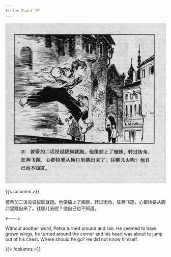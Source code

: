 ```yaml
---
title: Panel 20
---
```


 ![biao page](./../../../images/biao/seifert0726_biao_0024_020.jpg)

{{< columns >}}



彼蒂加二话没说拔脚就跑。他像插上了翅膀，转过街角，狂奔飞跑，心都快要从胸口里跳出来了。往哪儿去呢？他自己也不知道。

<--->


Without another word, Petka turned around and ran. He seemed to have grown wings, he turned around the corner and his heart was about to jump out of his chest. Where should he go? He did not know himself.

{{< /columns >}}
